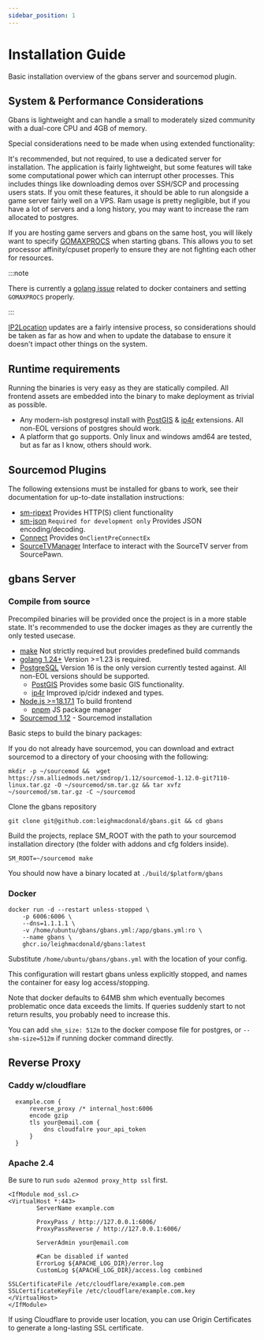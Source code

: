```yaml
---
sidebar_position: 1
---
```


# Installation Guide

Basic installation overview of the gbans server and sourcemod plugin.



## System & Performance Considerations

Gbans is lightweight and can handle a small to moderately sized community with a dual-core CPU and 4GB of memory.

Special considerations need to be made when using extended functionality:

It's recommended, but not required, to use a dedicated server for installation. The application is fairly lightweight,
but some features
will take some computational power which can interrupt other processes. This includes things like downloading demos
over SSH/SCP and processing users stats. If you omit these features, it should be able to run alongside a game server
fairly
well on a VPS. Ram usage is pretty negligible, but if you have a lot of servers and a long history, you may want to
increase the ram allocated to postgres.

If you are hosting game servers and gbans on the same host, you will likely want to
specify [GOMAXPROCS](https://pkg.go.dev/runtime#hdr-Environment_Variables)
when starting gbans. This allows you to set processor affinity/cpuset properly to ensure they are not fighting each other
for resources. 

:::note

There is currently a [golang issue](https://github.com/golang/go/issues/33803) related to docker containers
and setting `GOMAXPROCS` properly.

:::

[IP2Location](https://lite.ip2location.com/) updates are a fairly intensive process, so considerations should be taken as far as how and when to update
the database
to ensure it doesn't impact other things on the system.

## Runtime requirements

Running the binaries is very easy as they are statically compiled. All frontend assets are embedded into the binary
to make deployment as trivial as possible.

- Any modern-ish postgresql install with [PostGIS](https://postgis.net/) & [ip4r](https://github.com/RhodiumToad/ip4r)
  extensions. All non-EOL versions of postgres should work.
- A platform that go supports. Only linux and windows amd64 are tested, but as far as I know, others should work.

## Sourcemod Plugins

The following extensions must be installed for gbans to work, see their documentation for up-to-date installation
instructions:

- [sm-ripext](https://github.com/ErikMinekus/sm-ripext) Provides HTTP(S) client functionality
- [sm-json](https://github.com/clugg/sm-json) `Required for development only` Provides JSON encoding/decoding.
- [Connect](https://github.com/asherkin/connect) Provides `OnClientPreConnectEx`
- [SourceTVManager](https://github.com/peace-maker/sourcetvmanager) Interface to interact with the SourceTV server from
  SourcePawn.

## gbans Server

### Compile from source

Precompiled binaries will be provided once the project is in a more stable state. It's recommended to use the docker
images as they are currently the only tested usecase.

- [make](https://www.gnu.org/software/make/) Not strictly required but provides predefined build commands
- [golang 1.24+](https://golang.org/) Version >=1.23 is required.
- [PostgreSQL](https://www.postgresql.org/) Version 16 is the only version currently tested against. All non-EOL
  versions should be supported.
    - [PostGIS](https://postgis.net/) Provides some basic GIS functionality.
    - [ip4r](https://github.com/RhodiumToad/ip4r) Improved ip/cidr indexed and types.
- [Node.js >=18.17.1](https://nodejs.org/en/) To build frontend
    - [pnpm](https://pnpm.io/) JS package manager
- [Sourcemod 1.12](https://www.sourcemod.net/) - Sourcemod installation

Basic steps to build the binary packages:

If you do not already have sourcemod, you can download and extract sourcemod to a directory of your choosing with the
following:

```shell
mkdir -p ~/sourcemod &&  wget https://sm.alliedmods.net/smdrop/1.12/sourcemod-1.12.0-git7110-linux.tar.gz -O ~/sourcemod/sm.tar.gz && tar xvfz ~/sourcemod/sm.tar.gz -C ~/sourcemod
```

Clone the gbans repository

```shell
git clone git@github.com:leighmacdonald/gbans.git && cd gbans
````

Build the projects, replace SM_ROOT with the path to your sourcemod installation directory (the folder with addons and
cfg folders inside).

```shell
SM_ROOT=~/sourcemod make 
````

You should now have a binary located at `./build/$platform/gbans`

### Docker

```shell
docker run -d --restart unless-stopped \
    -p 6006:6006 \
    --dns=1.1.1.1 \
    -v /home/ubuntu/gbans/gbans.yml:/app/gbans.yml:ro \
    --name gbans \
    ghcr.io/leighmacdonald/gbans:latest
```

Substitute `/home/ubuntu/gbans/gbans.yml` with the location of your config.

This configuration will restart gbans unless explicitly stopped, and names the container for easy log access/stopping.

Note that docker defaults to 64MB shm which eventually becomes problematic once data exceeds the limits. If queries
suddenly start to not return results, you probably need to increase this.

You can add `shm_size: 512m` to the docker compose file for postgres, or `--shm-size=512m` if running docker command
directly.

## Reverse Proxy

### Caddy w/cloudflare

```
  example.com {
      reverse_proxy /* internal_host:6006
      encode gzip
      tls your@email.com {
          dns cloudfalre your_api_token
      }
  }
```

### Apache 2.4

Be sure to run `sudo a2enmod proxy_http ssl` first.

```
<IfModule mod_ssl.c>
<VirtualHost *:443>
        ServerName example.com

        ProxyPass / http://127.0.0.1:6006/
        ProxyPassReverse / http://127.0.0.1:6006/

        ServerAdmin your@email.com

        #Can be disabled if wanted
        ErrorLog ${APACHE_LOG_DIR}/error.log
        CustomLog ${APACHE_LOG_DIR}/access.log combined
        
SSLCertificateFile /etc/cloudflare/example.com.pem
SSLCertificateKeyFile /etc/cloudflare/example.com.key
</VirtualHost>
</IfModule>
```

If using Cloudflare to provide user location, you can use Origin Certificates to generate a long-lasting SSL
certificate.
